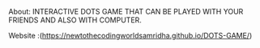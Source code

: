 About: INTERACTIVE DOTS GAME THAT CAN BE PLAYED WITH YOUR FRIENDS AND ALSO WITH COMPUTER.

Website :(https://newtothecodingworldsamridha.github.io/DOTS-GAME/)
